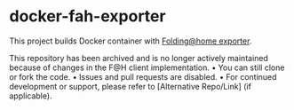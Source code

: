 # docker-fah-exporter

This project builds Docker container with [Folding@home exporter](https://github.com/cosandr/fah-exporter).

This repository has been archived and is no longer actively maintained because of changes in the F@H client implementation.
	•	You can still clone or fork the code.
	•	Issues and pull requests are disabled.
	•	For continued development or support, please refer to [Alternative Repo/Link] (if applicable).
